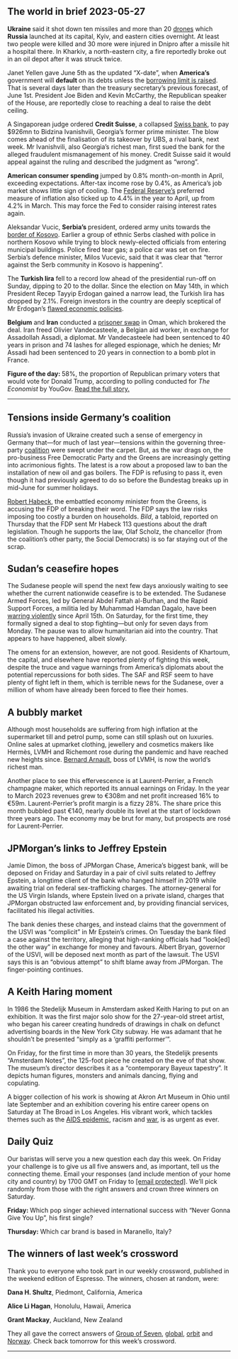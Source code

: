 ## The world in brief 2023-05-27

<strong>Ukraine </strong>said it shot down ten missiles and more than 20 [drones](https://www.economist.com/science-and-technology/2023/05/08/how-ukrainians-modify-civilian-drones-for-military-use) which <strong>Russia</strong> launched at its capital, Kyiv, and eastern cities overnight. At least two people were killed and 30 more were injured in Dnipro after a missile hit a hospital there. In Kharkiv, a north-eastern city, a fire reportedly broke out in an oil depot after it was struck twice. 

Janet Yellen gave June 5th as the updated “X-date”, when <strong>America’s</strong> government will <strong>default </strong>on its debts unless the [borrowing limit is raised](https://www.economist.com/finance-and-economics/2023/05/22/what-happens-if-america-defaults-on-its-debt). That is several days later than the treasury secretary’s previous forecast, of June 1st. President Joe Biden and Kevin McCarthy, the Republican speaker of the House, are reportedly close to reaching a deal to raise the debt ceiling.

A Singaporean judge ordered <strong>Credit Suisse</strong>, a collapsed [Swiss bank](https://www.economist.com/finance-and-economics/2023/03/19/a-momentous-but-unhappy-union-ubs-saves-credit-suisse), to pay $926mn to Bidzina Ivanishvili, Georgia’s former prime minister. The blow comes ahead of the finalisation of its takeover by UBS, a rival bank, next week. Mr Ivanishvili, also Georgia’s richest man, first sued the bank for the alleged fraudulent mismanagement of his money. Credit Suisse said it would appeal against the ruling and described the judgment as “wrong”.

<strong>American consumer spending</strong> jumped by 0.8% month-on-month in April, exceeding expectations. After-tax income rose by 0.4%, as America’s job market shows little sign of cooling. The [Federal Reserve’s](https://www.economist.com/finance-and-economics/2023/03/19/the-federal-reserve-must-choose-between-inflation-and-market-chaos) preferred measure of inflation also ticked up to 4.4% in the year to April, up from 4.2% in March. This may force the Fed to consider raising interest rates again.

Aleksandar Vucic, <strong>Serbia’s </strong>president, ordered army units towards the [border of Kosovo](https://www.economist.com/europe/2022/12/20/kosovo-and-serbia-are-on-the-verge-of-conflict-again). Earlier a group of ethnic Serbs clashed with police in northern Kosovo while trying to block newly-elected officials from entering municipal buildings. Police fired tear gas; a police car was set on fire. Serbia’s defence minister, Milos Vucevic, said that it was clear that “terror against the Serb community in Kosovo is happening”.

The <strong>Turkish lira</strong> fell to a record low ahead of the presidential run-off on Sunday, dipping to 20 to the dollar. Since the election on May 14th, in which President Recep Tayyip Erdogan gained a narrow lead, the Turkish lira has dropped by 2.1%. Foreign investors in the country are deeply sceptical of Mr Erdogan’s [flawed economic policies](https://www.economist.com/europe/2023/05/14/recep-tayyip-erdogan-beats-his-challenger-as-turkey-votes). 

<strong>Belgium</strong> and <strong>Iran</strong> conducted a [prisoner swap](https://www.economist.com/the-economist-explains/2022/08/05/how-do-prisoner-swaps-work) in Oman, which brokered the deal. Iran freed Olivier Vandecasteele, a Belgian aid worker, in exchange for Assadollah Assadi, a diplomat. Mr Vandecasteele had been sentenced to 40 years in prison and 74 lashes for alleged espionage, which he denies; Mr Assadi had been sentenced to 20 years in connection to a bomb plot in France. 

<strong>Figure of the day: </strong>58%, the proportion of Republican primary voters that would vote for Donald Trump, according to polling conducted for <em>The Economist </em>by YouGov. [Read the full story. ](https://www.economist.com/briefing/2023/05/24/ron-desantis-has-little-chance-of-beating-donald-trump)

----------

## Tensions inside Germany’s coalition

Russia’s invasion of Ukraine created such a sense of emergency in Germany that—for much of last year—tensions within the governing three-party [coalition](https://www.economist.com/europe/2022/12/07/germanys-ruling-coalition-marks-its-first-anniversary) were swept under the carpet. But, as the war drags on, the pro-business Free Democratic Party and the Greens are increasingly getting into acrimonious fights. The latest is a row about a proposed law to ban the installation of new oil and gas boilers. The FDP is refusing to pass it, even though it had previously agreed to do so before the Bundestag breaks up in mid-June for summer holidays.

[Robert Habeck](https://www.economist.com/europe/2023/01/30/pragmatism-paints-a-paler-shade-of-green), the embattled economy minister from the Greens, is accusing the FDP of breaking their word. The FDP says the law risks imposing too costly a burden on households. <em>Bild</em>, a tabloid, reported on Thursday that the FDP sent Mr Habeck 113 questions about the draft legislation. Though he supports the law, Olaf Scholz, the chancellor (from the coalition’s other party, the Social Democrats) is so far staying out of the scrap. 

## Sudan’s ceasefire hopes

The Sudanese people will spend the next few days anxiously waiting to see whether the current nationwide ceasefire is to be extended. The Sudanese Armed Forces, led by General Abdel Fattah al-Burhan, and the Rapid Support Forces, a militia led by Muhammad Hamdan Dagalo, have been[ warring violently](https://www.economist.com/middle-east-and-africa/2023/05/03/sudans-war-is-home-grown-but-risks-drawing-in-outsiders) since April 15th. On Saturday, for the first time, they formally signed a deal to stop fighting—but only for seven days from Monday. The pause was to allow humanitarian aid into the country. That appears to have happened, albeit slowly. 

The omens for an extension, however, are not good. Residents of Khartoum, the capital, and elsewhere have reported plenty of fighting this week, despite the truce and vague warnings from America’s diplomats about the potential repercussions for both sides. The SAF and RSF seem to have plenty of fight left in them, which is terrible news for the Sudanese, over a million of whom have already been forced to flee their homes. 

## A bubbly market

Although most households are suffering from high inflation at the supermarket till and petrol pump, some can still splash out on luxuries. Online sales at upmarket clothing, jewellery and cosmetics makers like Hermès, LVMH and Richemont rose during the pandemic and have reached new heights since. [Bernard Arnault](https://www.economist.com/business/2022/12/20/how-bernard-arnault-became-the-worlds-richest-person), boss of LVMH, is now the world’s richest man. 

Another place to see this effervescence is at Laurent-Perrier, a French champagne maker, which reported its annual earnings on Friday. In the year to March 2023 revenues grew to €308m and net profit increased 16% to €59m. Laurent-Perrier’s profit margin is a fizzy 28%. The share price this month bubbled past €140, nearly double its level at the start of lockdown three years ago. The economy may be brut for many, but prospects are rosé for Laurent-Perrier.

## JPMorgan’s links to Jeffrey Epstein

Jamie Dimon, the boss of JPMorgan Chase, America’s biggest bank, will be deposed on Friday and Saturday in a pair of civil suits related to Jeffrey Epstein, a longtime client of the bank who hanged himself in 2019 while awaiting trial on federal sex-trafficking charges. The attorney-general for the US Virgin Islands, where Epstein lived on a private island, charges that JPMorgan obstructed law enforcement and, by providing financial services, facilitated his illegal activities.

The bank denies these charges, and instead claims that the government of the USVI was “complicit” in Mr Epstein’s crimes. On Tuesday the bank filed a case against the territory, alleging that high-ranking officials had “look[ed] the other way” in exchange for money and favours. Albert Bryan, governor of the USVI, will be deposed next month as part of the lawsuit. The USVI says this is an “obvious attempt” to shift blame away from JPMorgan. The finger-pointing continues. 

## A Keith Haring moment

In 1986 the Stedelijk Museum in Amsterdam asked Keith Haring to put on an exhibition. It was the first major solo show for the 27-year-old street artist, who began his career creating hundreds of drawings in chalk on defunct advertising boards in the New York City subway. He was adamant that he shouldn’t be presented “simply as a ‘graffiti performer’”.

On Friday, for the first time in more than 30 years, the Stedelijk presents “Amsterdam Notes”, the 125-foot piece he created on the eve of that show. The museum’s director describes it as a “contemporary Bayeux tapestry”. It depicts human figures, monsters and animals dancing, flying and copulating.

A bigger collection of his work is showing at Akron Art Museum in Ohio until late September and an exhibition covering his entire career opens on Saturday at The Broad in Los Angeles. His vibrant work, which tackles themes such as the [AIDS epidemic](https://www.economist.com/1843/2019/06/13/how-keith-harings-art-forced-us-to-talk-about-aids), racism and [war](https://www.economist.com/prospero/2014/11/21/political-lines), is as urgent as ever.

## Daily Quiz

Our baristas will serve you a new question each day this week. On Friday your challenge is to give us all five answers and, as important, tell us the connecting theme. Email your responses (and include mention of your home city and country) by 1700 GMT on Friday to [<span class="__cf_email__" data-cfemail="510024382b142221233422223e1134323e3f3e3c3822257f323e3c">[email&#160;protected]</span>](https://mail.google.com/mail/?view=cm&amp;fs=1&amp;tf=1&amp;to=QuizEspresso@economist.com). We’ll pick randomly from those with the right answers and crown three winners on Saturday.

<strong>Friday: </strong>Which pop singer achieved international success with “Never Gonna Give You Up”, his first single?

<strong>Thursday:</strong> Which car brand is based in Maranello, Italy?

## The winners of last week’s crossword

Thank you to everyone who took part in our weekly crossword, published in the weekend edition of Espresso. The winners, chosen at random, were: 

<strong>Dana H. Shultz</strong>, Piedmont, California, America

<strong>Alice Li Hagan</strong>, Honolulu, Hawaii, America

<strong>Grant Mackay</strong>, Auckland, New Zealand

They all gave the correct answers of [Group of Seven](https://www.economist.com/asia/2023/05/16/can-the-west-win-over-the-rest-of-the-world), [global](https://www.economist.com/leaders/2023/05/18/the-fight-over-the-future-of-global-payments), [orbit](https://www.economist.com/science-and-technology/2023/05/17/artists-hope-to-turn-selfies-into-comets) and [Norway](https://www.economist.com/international/2023/05/15/europe-cant-decide-how-to-unplug-from-china). Check back tomorrow for this week’s crossword. 

----------
